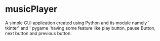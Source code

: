 # musicPlayer
A simple GUI application created using Python and its module namely ' tkinter' and ' pygame 'having some feature like play button, pause Button, next button and previous button.
